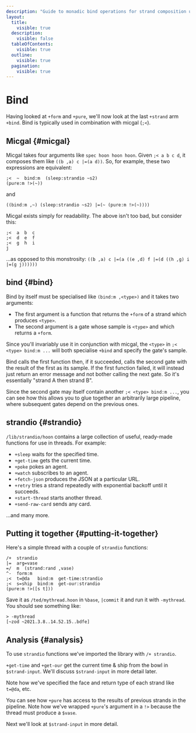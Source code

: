 ```yaml
---
description: "Guide to monadic bind operations for strand composition using the ;< micgal rune, chaining strands sequentially, error handling, and strandio library functions for complex thread operations."
layout:
  title:
    visible: true
  description:
    visible: false
  tableOfContents:
    visible: true
  outline:
    visible: true
  pagination:
    visible: true
---
```


# Bind

Having looked at `+form` and `+pure`, we'll now look at the last `+strand` arm `+bind`. Bind is typically used in combination with micgal (`;<`).

## Micgal {#micgal}

Micgal takes four arguments like `spec hoon hoon hoon`. Given `;< a b c d`, it composes them like `((b ,a) c |=(a d))`. So, for example, these two expressions are equivalent:

```hoon
;<  ~  bind:m  (sleep:strandio ~s2)
(pure:m !>(~))
```

and

```hoon
((bind:m ,~) (sleep:strandio ~s2) |=(~ (pure:m !>(~))))
```

Micgal exists simply for readability. The above isn't too bad, but consider this:

```hoon
;<  a  b  c
;<  d  e  f
;<  g  h  i
j
```

...as opposed to this monstrosity: `((b ,a) c |=(a ((e ,d) f |=(d ((h ,g) i |=(g j))))))`

## bind {#bind}

Bind by itself must be specialised like `(bind:m ,<type>)` and it takes two arguments:

- The first argument is a function that returns the `+form` of a strand which produces `<type>`.
- The second argument is a gate whose sample is `<type>` and which returns a `+form`.

Since you'll invariably use it in conjunction with micgal, the `<type>` in `;< <type> bind:m ...` will both specialise `+bind` and specify the gate's sample.

Bind calls the first function then, if it succeeded, calls the second gate with the result of the first as its sample. If the first function failed, it will instead just return an error message and not bother calling the next gate. So it's essentially "strand A then strand B".

Since the second gate may itself contain another `;< <type> bind:m ...`, you can see how this allows you to glue together an arbitrarily large pipeline, where subsequent gates depend on the previous ones.

## strandio {#strandio}

`/lib/strandio/hoon` contains a large collection of useful, ready-made functions for use in threads. For example:

- `+sleep` waits for the specified time.
- `+get-time` gets the current time.
- `+poke` pokes an agent.
- `+watch` subscribes to an agent.
- `+fetch-json` produces the JSON at a particular URL.
- `+retry` tries a strand repeatedly with exponential backoff until it succeeds.
- `+start-thread` starts another thread.
- `+send-raw-card` sends any card.

...and many more.

## Putting it together {#putting-it-together}

Here's a simple thread with a couple of `strandio` functions:

```hoon
/+  strandio
|=  arg=vase
=/  m  (strand:rand ,vase)
^-  form:m
;<  t=@da   bind:m  get-time:strandio
;<  s=ship  bind:m  get-our:strandio
(pure:m !>([s t]))
```

Save it as `/ted/mythread.hoon` in `%base`, `|commit` it and run it with `-mythread`. You should see something like:

```
> -mythread
[~zod ~2021.3.8..14.52.15..bdfe]
```

## Analysis {#analysis}

To use `strandio` functions we've imported the library with `/+ strandio`.

`+get-time` and `+get-our` get the current time & ship from the bowl in `$strand-input`. We'll discuss `$strand-input` in more detail later.

Note how we've specified the face and return type of each strand like `t=@da`, etc.

You can see how `+pure` has access to the results of previous strands in the pipeline. Note how we've wrapped `+pure`'s argument in a `!>` because the thread must produce a `$vase`.

Next we'll look at `$strand-input` in more detail.
